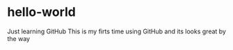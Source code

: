 # hello-world
Just learning GitHub
This is my firts time using GitHub and its looks great by the way
